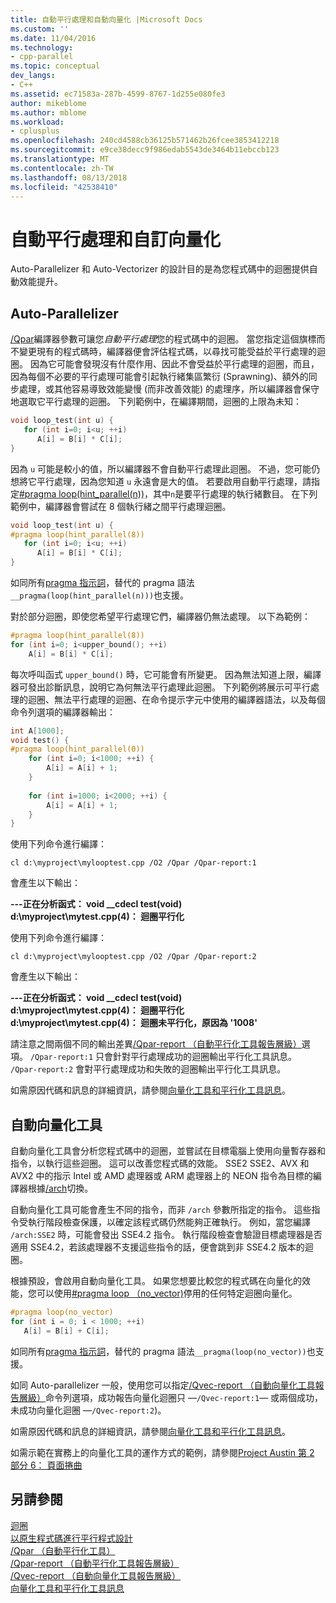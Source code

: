 ```yaml
---
title: 自動平行處理和自動向量化 |Microsoft Docs
ms.custom: ''
ms.date: 11/04/2016
ms.technology:
- cpp-parallel
ms.topic: conceptual
dev_langs:
- C++
ms.assetid: ec71583a-287b-4599-8767-1d255e080fe3
author: mikeblome
ms.author: mblome
ms.workload:
- cplusplus
ms.openlocfilehash: 240cd4588cb36125b571462b26fcee3853412218
ms.sourcegitcommit: e9ce38decc9f986edab5543de3464b11ebccb123
ms.translationtype: MT
ms.contentlocale: zh-TW
ms.lasthandoff: 08/13/2018
ms.locfileid: "42538410"
---
```

# <a name="auto-parallelization-and-auto-vectorization"></a>自動平行處理和自訂向量化
Auto-Parallelizer 和 Auto-Vectorizer 的設計目的是為您程式碼中的迴圈提供自動效能提升。  
  
## <a name="auto-parallelizer"></a>Auto-Parallelizer  

[/Qpar](../build/reference/qpar-auto-parallelizer.md)編譯器參數可讓您*自動平行處理*您的程式碼中的迴圈。 當您指定這個旗標而不變更現有的程式碼時，編譯器便會評估程式碼，以尋找可能受益於平行處理的迴圈。 因為它可能會發現沒有什麼作用、因此不會受益於平行處理的迴圈，而且，因為每個不必要的平行處理可能會引起執行緒集區繁衍 (Sprawning)、額外的同步處理，或其他容易導致效能變慢 (而非改善效能) 的處理序，所以編譯器會保守地選取它平行處理的迴圈。 下列範例中，在編譯期間，迴圈的上限為未知：  
  
```cpp  
void loop_test(int u) {  
   for (int i=0; i<u; ++i)  
      A[i] = B[i] * C[i];  
}  
```  
  
因為 `u` 可能是較小的值，所以編譯器不會自動平行處理此迴圈。 不過，您可能仍想將它平行處理，因為您知道 `u` 永遠會是大的值。 若要啟用自動平行處理，請指定[#pragma loop(hint_parallel(n))](../preprocessor/loop.md)，其中`n`是要平行處理的執行緒數目。 在下列範例中，編譯器會嘗試在 8 個執行緒之間平行處理迴圈。  
  
```cpp  
void loop_test(int u) {  
#pragma loop(hint_parallel(8))  
   for (int i=0; i<u; ++i)  
      A[i] = B[i] * C[i];  
}  
```  
  
如同所有[pragma 指示詞](../preprocessor/pragma-directives-and-the-pragma-keyword.md)，替代的 pragma 語法`__pragma(loop(hint_parallel(n)))`也支援。  
  
對於部分迴圈，即使您希望平行處理它們，編譯器仍無法處理。 以下為範例：  
  
```cpp  
#pragma loop(hint_parallel(8))  
for (int i=0; i<upper_bound(); ++i)  
    A[i] = B[i] * C[i];  
```  
  
每次呼叫函式 `upper_bound()` 時，它可能會有所變更。 因為無法知道上限，編譯器可發出診斷訊息，說明它為何無法平行處理此迴圈。 下列範例將展示可平行處理的迴圈、無法平行處理的迴圈、在命令提示字元中使用的編譯器語法，以及每個命令列選項的編譯器輸出：  
  
```cpp  
int A[1000];  
void test() {  
#pragma loop(hint_parallel(0))  
    for (int i=0; i<1000; ++i) {  
        A[i] = A[i] + 1;  
    }  
  
    for (int i=1000; i<2000; ++i) {  
        A[i] = A[i] + 1;  
    }  
}  
```  
  
使用下列命令進行編譯：  
  
`cl d:\myproject\mylooptest.cpp /O2 /Qpar /Qpar-report:1`  
  
 會產生以下輸出：  
  
**---正在分析函式： void __cdecl test(void)**   
**d:\myproject\mytest.cpp(4)： 迴圈平行化**  
  
使用下列命令進行編譯：  
  
`cl d:\myproject\mylooptest.cpp /O2 /Qpar /Qpar-report:2`  
  
會產生以下輸出：  
  
**---正在分析函式： void __cdecl test(void)**   
**d:\myproject\mytest.cpp(4)： 迴圈平行化**   
**d:\myproject\mytest.cpp(4)： 迴圈未平行化，原因為 '1008'**  
  
請注意之間兩個不同的輸出差異[/Qpar-report （自動平行化工具報告層級）](../build/reference/qpar-report-auto-parallelizer-reporting-level.md)選項。 `/Qpar-report:1` 只會針對平行處理成功的迴圈輸出平行化工具訊息。 `/Qpar-report:2` 會對平行處理成功和失敗的迴圈輸出平行化工具訊息。  
  
如需原因代碼和訊息的詳細資訊，請參閱[向量化工具和平行化工具訊息](../error-messages/tool-errors/vectorizer-and-parallelizer-messages.md)。  
  
## <a name="auto-vectorizer"></a>自動向量化工具  
 
自動向量化工具會分析您程式碼中的迴圈，並嘗試在目標電腦上使用向量暫存器和指令，以執行這些迴圈。 這可以改善您程式碼的效能。 SSE2 SSE2、AVX 和 AVX2 中的指示 Intel 或 AMD 處理器或 ARM 處理器上的 NEON 指令為目標的編譯器根據[/arch](../build/reference/arch-minimum-cpu-architecture.md)切換。  
  
自動向量化工具可能會產生不同的指令，而非 `/arch` 參數所指定的指令。 這些指令受執行階段檢查保護，以確定該程式碼仍然能夠正確執行。 例如，當您編譯 `/arch:SSE2` 時，可能會發出 SSE4.2 指令。 執行階段檢查會驗證目標處理器是否適用 SSE4.2，若該處理器不支援這些指令的話，便會跳到非 SSE4.2 版本的迴圈。  
  
根據預設，會啟用自動向量化工具。 如果您想要比較您的程式碼在向量化的效能，您可以使用[#pragma loop （no_vector)](../preprocessor/loop.md)停用的任何特定迴圈向量化。  
  
```cpp
#pragma loop(no_vector)  
for (int i = 0; i < 1000; ++i)  
   A[i] = B[i] + C[i];  
```  
  
如同所有[pragma 指示詞](../preprocessor/pragma-directives-and-the-pragma-keyword.md)，替代的 pragma 語法`__pragma(loop(no_vector))`也支援。  
  
如同 Auto-parallelizer 一般，使用您可以指定[/Qvec-report （自動向量化工具報告層級）](../build/reference/qvec-report-auto-vectorizer-reporting-level.md)命令列選項，成功報告向量化迴圈只 —`/Qvec-report:1`— 或兩個成功，未成功向量化迴圈 —`/Qvec-report:2`)。  
  
如需原因代碼和訊息的詳細資訊，請參閱[向量化工具和平行化工具訊息](../error-messages/tool-errors/vectorizer-and-parallelizer-messages.md)。  
  
如需示範在實務上的向量化工具的運作方式的範例，請參閱[Project Austin 第 2 部分 6： 頁面捲曲](http://blogs.msdn.com/b/vcblog/archive/2012/09/27/10348494.aspx)  
  
## <a name="see-also"></a>另請參閱  
 
[迴圈](../preprocessor/loop.md)   
[以原生程式碼進行平行程式設計](http://go.microsoft.com/fwlink/p/?linkid=263662)   
[/Qpar （自動平行化工具）](../build/reference/qpar-auto-parallelizer.md)   
[/Qpar-report （自動平行化工具報告層級）](../build/reference/qpar-report-auto-parallelizer-reporting-level.md)   
[/Qvec-report （自動向量化工具報告層級）](../build/reference/qvec-report-auto-vectorizer-reporting-level.md)   
[向量化工具和平行化工具訊息](../error-messages/tool-errors/vectorizer-and-parallelizer-messages.md)